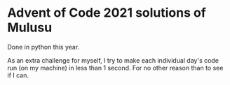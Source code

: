 # Advent of Code 2021 solutions of Mulusu
Done in python this year.

As an extra challenge for myself, I try to make each individual day's code run (on my machine) in less than 1 second. For no other reason than to see if I can.
